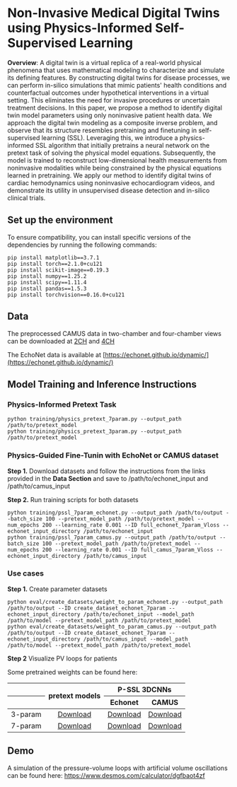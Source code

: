 # Non-Invasive Medical Digital Twins using Physics-Informed Self-Supervised Learning

**Overview**: A digital twin is a virtual replica of a real-world physical phenomena that uses mathematical modeling to characterize and simulate its defining features. By constructing digital twins for disease processes, we can perform in-silico simulations that mimic patients' health conditions and counterfactual outcomes under hypothetical interventions in a virtual setting. This eliminates the need for invasive procedures or uncertain treatment decisions. In this paper, we propose a method to identify digital twin model parameters using only noninvasive patient health data. We approach the digital twin modeling as a composite inverse problem, and observe that its structure resembles pretraining and finetuning in self-supervised learning (SSL). Leveraging this, we introduce a physics-informed SSL algorithm that initially pretrains a neural network on the pretext task of solving the physical model equations. Subsequently, the model is trained to reconstruct low-dimensional health measurements from noninvasive modalities while being constrained by the physical equations learned in pretraining. We apply our method to identify digital twins of cardiac hemodynamics using noninvasive echocardiogram videos, and demonstrate its utility in unsupervised disease detection and in-silico clinical trials.

## Set up the environment

To ensure compatibility, you can install specific versions of the dependencies by running the following commands:

```shell
pip install matplotlib==3.7.1
pip install torch==2.1.0+cu121
pip install scikit-image==0.19.3
pip install numpy==1.25.2
pip install scipy==1.11.4
pip install pandas==1.5.3
pip install torchvision==0.16.0+cu121
```

## Data
The preprocessed CAMUS data in two-chamber and four-chamber views can be downloaded at [2CH](https://drive.google.com/drive/folders/1bN9qUvPrajReSZPDskFT8N8cag6mpRaJ?usp=drive_link) and [4CH](https://drive.google.com/drive/folders/14NMaOJ-NfwO5qHPcOTarCMBLvJWJ1Rs0?usp=drive_link)

The EchoNet data is available at [https://echonet.github.io/dynamic/](https://echonet.github.io/dynamic/)

## Model Training and Inference Instructions

### Physics-Informed Pretext Task
```shell
python training/physics_pretext_7param.py --output_path /path/to/pretext_model
python training/physics_pretext_3param.py --output_path /path/to/pretext_model
```
### Physics-Guided Fine-Tunin with EchoNet or CAMUS dataset
**Step 1.** Download datasets and follow the instructions from the links provided in the **Data Section** and save to /path/to/echonet_input and /path/to/camus_input


**Step 2.** Run training scripts for both datasets
```shell
python training/pssl_7param_echonet.py --output_path /path/to/output --batch_size 100 --pretext_model_path /path/to/pretext_model --num_epochs 200 --learning_rate 0.001 --ID full_echonet_7param_Vloss --echonet_input_directory /path/to/echonet_input
python training/pssl_7param_camus.py --output_path /path/to/output --batch_size 100 --pretext_model_path /path/to/pretext_model --num_epochs 200 --learning_rate 0.001 --ID full_camus_7param_Vloss --echonet_input_directory /path/to/camus_input

```

### Use cases
**Step 1.** Create parameter datasets 
```shell
python eval/create_datasets/weight_to_param_echonet.py --output_path /path/to/output --ID create_dataset_echonet_7param --echonet_input_directory /path/to/echonet_input --model_path /path/to/model --pretext_model_path /path/to/pretext_model
python eval/create_datasets/weight_to_param_camus.py --output_path /path/to/output --ID create_dataset_echonet_7param --echonet_input_directory /path/to/camus_input --model_path /path/to/model --pretext_model_path /path/to/pretext_model
```
**Step 2** Visualize PV loops for patients

Some pretrained weights can be found here:
<table>
<thead>
  <tr>
    <th align="center"></th>
    <th align="center" style="text-align:center" rowspan="2">pretext models</th>
    <th align="center" style="text-align:center" colspan="2">P-SSL 3DCNNs</th>
  </tr>
  <tr>
    <th align="center"></th>
    <th align="center" style="text-align:center">Echonet</th>
    <th align="center" style="text-align:center">CAMUS</th>
  </tr>
</thead>
<tbody>
  <tr>
    <td align="center">3-param</td>
    <td align="center" rowspan="1"><a href="https://github.com/AlaaLab/Clinical-Sim2Real_exp/blob/master/training/pretext_model_3param.py">Download</a></td>
    <td align="center"><a href="https://github.com/AlaaLab/Clinical-Sim2Real_exp/blob/master/training/pssl_3param_echonet.py">Download</a></td>
    <td align="center"><a href="https://github.com/AlaaLab/Clinical-Sim2Real_exp/blob/master/training/pssl_3param_camus.py">Download</a></td>
  </tr>
  <tr>
    <td align="center">7-param</td>
    <td align="center" rowspan="1"><a href="https://github.com/AlaaLab/Clinical-Sim2Real_exp/blob/master/training/pretext_model_7param.py">Download</a></td>
    <td align="center"><a href="https://github.com/AlaaLab/Clinical-Sim2Real_exp/blob/master/training/pssl_7param_echonet.py">Download</a></td>
    <td align="center"><a href="https://github.com/AlaaLab/Clinical-Sim2Real_exp/blob/master/training/pssl_7param_camus.py">Download</a></td>
  </tr>
</tbody>
</table>




## Demo
A simulation of the pressure-volume loops with artificial volume oscillations can be found here: https://www.desmos.com/calculator/dgfbaot4zf
